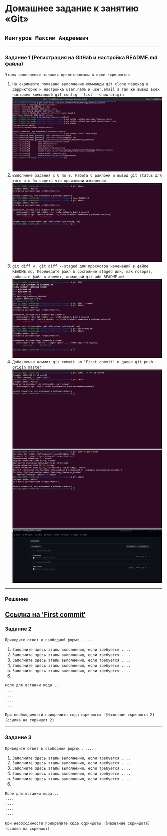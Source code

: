 # Домашнее задание к занятию «Git» 
## `Мантуров Максим Андреевич`



---

### Задание 1 (Регистрация на GitHab и настройка README.md файла)

`Этапы выполнение задания представленны в виде скриншотав`

1. `На скриншоте показано выполнение комманды git clone переход в деррикторию и настройка user.name и user.email а так же вывод всех настроек коммандой git config --list --show-origin`
![1-6](https://github.com/MaximMantr/Manturov_Maxim-8-03-hw/blob/main/img/images_1/1-6.png)
2. `Выполнене задания с 6 по 8. Работа с файломи и вывод git status для того что бы видеть что произошли изменения`
![6-8](https://github.com/MaximMantr/Manturov_Maxim-8-03-hw/blob/main/img/images_1/6-8.png)
3. `git diff и  git diff --staged для просмотра изменений в файле README.md. Переведите файл в состояние staged или, как говорят, добавьте файл в коммит, командой git add README.md `
![8-10](https://github.com/MaximMantr/Manturov_Maxim-8-03-hw/blob/main/img/images_1/9-10.png)
4. `Добавление коммит git commit -m 'First commit' и далее git push origin master `
![12](https://github.com/MaximMantr/Manturov_Maxim-8-03-hw/blob/main/img/images_1/12.png)
![13](https://github.com/MaximMantr/Manturov_Maxim-8-03-hw/blob/main/img/images_1/13.png)
![13-git](https://github.com/MaximMantr/Manturov_Maxim-8-03-hw/blob/main/img/images_1/13-git.png)
---
### Решение 
[Ссылка на 'First commit' ](https://github.com/MaximMantr/Netology_Manturov_student/commit/68b3c10cc986e98b499e82c444303fd0a9f93e02)
---

### Задание 2

`Приведите ответ в свободной форме........`

1. `Заполните здесь этапы выполнения, если требуется ....`
2. `Заполните здесь этапы выполнения, если требуется ....`
3. `Заполните здесь этапы выполнения, если требуется ....`
4. `Заполните здесь этапы выполнения, если требуется ....`
5. `Заполните здесь этапы выполнения, если требуется ....`
6. 

```
Поле для вставки кода...
....
....
....
....
```

`При необходимости прикрепитe сюда скриншоты
![Название скриншота 2](ссылка на скриншот 2)`


---

### Задание 3

`Приведите ответ в свободной форме........`

1. `Заполните здесь этапы выполнения, если требуется ....`
2. `Заполните здесь этапы выполнения, если требуется ....`
3. `Заполните здесь этапы выполнения, если требуется ....`
4. `Заполните здесь этапы выполнения, если требуется ....`
5. `Заполните здесь этапы выполнения, если требуется ....`
6. 

```
Поле для вставки кода...
....
....
....
....
```

`При необходимости прикрепитe сюда скриншоты
![Название скриншота](ссылка на скриншот)`

